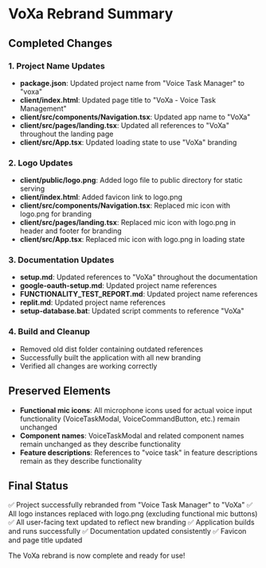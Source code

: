 # VoXa Rebrand Summary

## Completed Changes

### 1. Project Name Updates
- **package.json**: Updated project name from "Voice Task Manager" to "voxa"
- **client/index.html**: Updated page title to "VoXa - Voice Task Management"
- **client/src/components/Navigation.tsx**: Updated app name to "VoXa"
- **client/src/pages/landing.tsx**: Updated all references to "VoXa" throughout the landing page
- **client/src/App.tsx**: Updated loading state to use "VoXa" branding

### 2. Logo Updates
- **client/public/logo.png**: Added logo file to public directory for static serving
- **client/index.html**: Added favicon link to logo.png
- **client/src/components/Navigation.tsx**: Replaced mic icon with logo.png for branding
- **client/src/pages/landing.tsx**: Replaced mic icon with logo.png in header and footer for branding
- **client/src/App.tsx**: Replaced mic icon with logo.png in loading state

### 3. Documentation Updates
- **setup.md**: Updated references to "VoXa" throughout the documentation
- **google-oauth-setup.md**: Updated project name references
- **FUNCTIONALITY_TEST_REPORT.md**: Updated project name references
- **replit.md**: Updated project name references
- **setup-database.bat**: Updated script comments to reference "VoXa"

### 4. Build and Cleanup
- Removed old dist folder containing outdated references
- Successfully built the application with all new branding
- Verified all changes are working correctly

## Preserved Elements
- **Functional mic icons**: All microphone icons used for actual voice input functionality (VoiceTaskModal, VoiceCommandButton, etc.) remain unchanged
- **Component names**: VoiceTaskModal and related component names remain unchanged as they describe functionality
- **Feature descriptions**: References to "voice task" in feature descriptions remain as they describe functionality

## Final Status
✅ Project successfully rebranded from "Voice Task Manager" to "VoXa"
✅ All logo instances replaced with logo.png (excluding functional mic buttons)
✅ All user-facing text updated to reflect new branding
✅ Application builds and runs successfully
✅ Documentation updated consistently
✅ Favicon and page title updated

The VoXa rebrand is now complete and ready for use!
